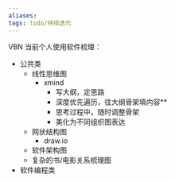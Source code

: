 ```yaml
---
aliases: 
tags: todo/持续迭代 
---
```


VBN 当前个人使用软件梳理：

- 公共类
	- 线性思维图
		- xmind
			- 写大纲，定思路
			- 深度优先遍历，往大纲骨架填内容**
			- 思考过程中，随时调整骨架
			- 美化为不同组织图表达
	- 网状结构图
		- draw.io
	- 软件架构图
	- 复杂的书/电影关系梳理图
- 软件编程类
